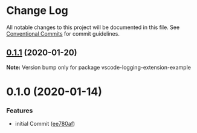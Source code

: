 # Change Log

All notable changes to this project will be documented in this file.
See [Conventional Commits](https://conventionalcommits.org) for commit guidelines.

## [0.1.1](https://github.com/SAP/vscode-logging/compare/vscode-logging-extension-example@0.1.0...vscode-logging-extension-example@0.1.1) (2020-01-20)

**Note:** Version bump only for package vscode-logging-extension-example

# 0.1.0 (2020-01-14)

### Features

- initial Commit ([ee780af](https://github.com/SAP/vscode-logging/commit/ee780afa90dc17cfac91a28cb2921728c1cc4489))
